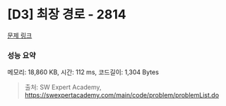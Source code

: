# [D3] 최장 경로 - 2814 

[문제 링크](https://swexpertacademy.com/main/code/problem/problemDetail.do?contestProbId=AV7GOPPaAeMDFAXB) 

### 성능 요약

메모리: 18,860 KB, 시간: 112 ms, 코드길이: 1,304 Bytes



> 출처: SW Expert Academy, https://swexpertacademy.com/main/code/problem/problemList.do
